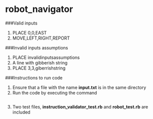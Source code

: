 # robot_navigator

###Valid inputs

1. PLACE 0,0,EAST
2. MOVE,LEFT,RIGHT,REPORT

###Invalid inputs assumptions

1. PLACE invalidinputsassumptions
2. A line with gibberish string
3. PLACE 3,3,giberrishstring


###Instructions to run code

1. Ensure that a file with the name **input.txt** is in the same directory
2. Run the code by executing the command

 ```ruby -r "./read_input.rb" -e "ReadInput.instruction_from_file"
 ```

 3. Two test files, **instruction_validator_test.rb** and **robot_test.rb** are included

